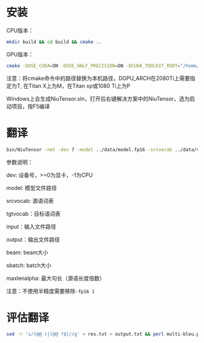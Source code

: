 # 安装

CPU版本：
```bash
mkdir build && cd build && cmake ..
```

GPU版本：
```bash
cmake -DUSE_CUDA=ON -DUSE_HALF_PRECISION=ON -DCUDA_TOOLKIT_ROOT="/home/huchi/cuda-10.2/" -DGPU_ARCH=V .. && make -j
```

注意：将cmake命令中的路径替换为本机路径，DGPU_ARCH在2080Ti上需要指定为T, 在Titan X上为M，在Titan xp或1080 Ti上为P

Windows上会生成NiuTensor.sln，打开后右键解决方案中的NiuTensor，选为启动项目，按F5编译

# 翻译
```bash
bin/NiuTensor -nmt -dev 7 -model ../data/model.fp16 -srcvocab ../data/vocab -tgtvocab ../data/vocab -input ../data/en.txt -output ../data/res.txt -beam 1 -sbatch 256 -fp16 1 -maxlenalpha 1.25
```

参数说明：

dev: 设备号，>=0为显卡，-1为CPU

model: 模型文件路径

srcvocab: 源语词表

tgtvocab：目标语词表

input：输入文件路径

output：输出文件路径

beam: beam大小

sbatch: batch大小

maxlenalpha: 最大句长（源语长度倍数）

注意：不使用半精度需要移除`-fp16 1`

# 评估翻译
```bash
sed -r 's/(@@ )|(@@ ?$)//g' < res.txt > output.txt && perl multi-bleu.perl test.de < output.txt
```